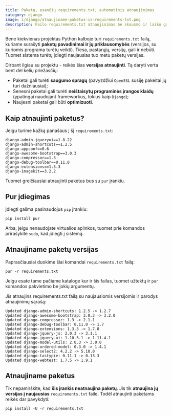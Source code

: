 ```yaml
---
title: Paketų, esančių requirements.txt, automatinis atnaujinimas
category: django
image: i/django/atnaujiname-paketus-is-requirements-txt.png
description: Failo requirements.txt atnaujinimas be skausmo ir laiko gaišimo su Pur komanda. Kaip naudotis ir ką ji gali padėti Python programuotojams.
---
```


Bene kiekvienas projektas Python kalboje turi `requirements.txt` failą, kuriame surašyti **paketų pavadinimai ir jų priklausomybės** (versijos, su kuriomis programa turėtų veikti). Tiesa, pastarųjų, versijų, gali ir nebūti. Tuomet sistema turėtų įdiegti naujausias tuo metu paketų versijas.

Dirbant ilgiau su projektu - reikės šias **versijas atnaujinti**. Tą daryti verta bent dėl kelių priežasčių:

* Paketai gali turėti **saugumo spragų** (pavyzdžiui `OpenSSL` susiję pakeitai jų turi dažniausiai);
* Senesni paketai gali turėti **neištaisytų programinės įrangos klaidų** (ypatingai naudojant frameworkus, tokius kaip `Django`);
* Naujesni paketai gali būti **optimizuoti**.

## Kaip atnaujinti paketus?

Jeigu turime kažką panašaus į šį `requirements.txt`:

    django-admin-jqueryui==1.8.22
    django-admin-shortcuts==1.2.5
    django-appconf==0.6
    django-awesome-bootstrap==3.0.3
    django-compressor==1.3
    django-debug-toolbar==0.11.0
    django-extensions==1.3.3
    django-imagekit==3.2.2

Tuomet greičiausiai atnaujinti paketus bus su `pur` įrankiu.

## Pur įdiegimas

Įdiegti galima pasinaudojus `pip` įrankiu:

    pip install pur

Arba, jeigu nenaudojate virtualios aplinkos, tuomet prie komandos prirašykite `sudo`, kad įdiegti į sistemą.

## Atnaujiname paketų versijas

Paprasčiausiai duokime šiai komandai `requirements.txt` failą:

    pur -r requirements.txt

Jeigu esate tame pačiame kataloge kur ir šis failas, tuomet užtektų ir `pur` komandos pakvietimo be jokių argumentų.

Jis atnaujins requirements.txt failą su naujausiomis versijomis ir parodys atnaujinimų sąrašą:

    Updated django-admin-shortcuts: 1.2.5 -> 1.2.7
    Updated django-awesome-bootstrap: 3.0.3 -> 3.2.0
    Updated django-compressor: 1.3 -> 2.1.1
    Updated django-debug-toolbar: 0.11.0 -> 1.7
    Updated django-extensions: 1.3.3 -> 1.7.8
    Updated django-jquery-js: 2.0.3 -> 3.1.1
    Updated django-jquery-ui: 1.10.3.1 -> 1.11.4.1
    Updated django-model-utils: 2.0.3 -> 3.0.0
    Updated django-ordered-model: 0.3.0 -> 1.4.1
    Updated django-select2: 4.2.2 -> 5.10.0
    Updated django-tastypie: 0.11.1 -> 0.13.3
    Updated django-webtest: 1.7.5 -> 1.9.1

## Atnaujiname paketus

Tik nepamirškite, kad **šis įrankis neatnaujina paketų**. Jis tik **atnaujina jų versijas į naujausias** `requirements.txt` faile. Todėl atnaujinti paketams reikės dar pavykdyti:

    pip install -U -r requirements.txt
